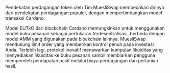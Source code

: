 Pendekatan perdagangan token oleh Tim MuesliSwap membedakan dirinya dari pendekatan perdagangan populer, dengan mempertimbangkan model transaksi Cardano.

Model EUTxO dari blockchain Cardano memungkinkan untuk menggunakan model buku pesanan sebagai pertukaran terdesentralisasi, berbeda dengan model AMM yang digunakan pada blockchain lainnya. MuesliSwap mendukung limit order yang memberikan kontrol penuh pada investasi Anda. Terlebih lagi, protokol inovatif menawarkan kumpulan likuiditas yang menyediakan likuiditas ke buku pesanan sambil membiarkan pengguna memperoleh pendapatan pasif melalui biaya perdagangan dan pertanian hasil.
